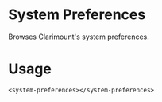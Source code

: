 # System Preferences

Browses Clarimount's system preferences.

# Usage

`<system-preferences></system-preferences>`
